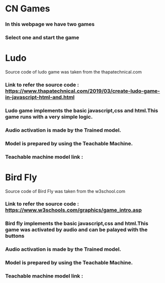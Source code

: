 
# CN Games
### In this webpage we have two games
### Select one and start the game
# Ludo 
Source code of ludo game was taken from the thapatechnical.com
### Link to refer the source code : https://www.thapatechnical.com/2019/03/create-ludo-game-in-javascript-html-and.html
### Ludo game implements the basic javascript,css and html.This game runs with a very simple logic.
### Audio activation is made by the Trained model.
### Model is prepared by using the Teachable Machine.
### Teachable machine model link :
# Bird Fly
Source code of Bird Fly was taken from the w3school.com
### Link to refer the source code : https://www.w3schools.com/graphics/game_intro.asp
### Bird fly implements the basic javascript,css and html.This game was activated by audio and can be palayed with the buttons
### Audio activation is made by the Trained model.
### Model is prepared by using the Teachable Machine.
### Teachable machine model link :


